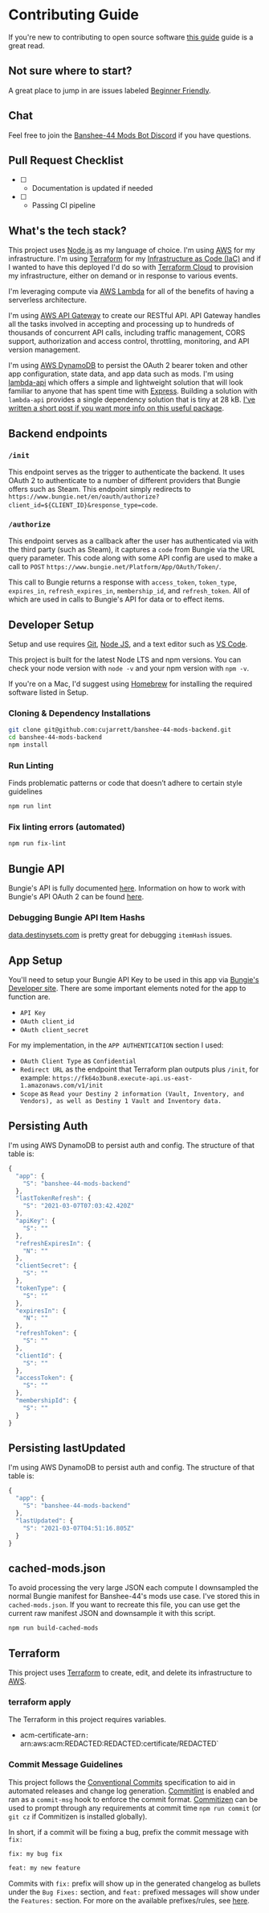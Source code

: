 # Contributing Guide

If you're new to contributing to open source software
[this guide](https://opensource.guide/how-to-contribute/) guide is a great read.

## Not sure where to start?

A great place to jump in are issues labeled [Beginner Friendly](https://github.com/cujarrett/banshee-44-mods-backend/labels/Beginner%20Friendly).

## Chat

Feel free to join the [Banshee-44 Mods Bot Discord](https://discord.gg/Pv3xrPV) if you have questions.

## Pull Request Checklist

- [ ] - Documentation is updated if needed
- [ ] - Passing CI pipeline

## What's the tech stack?

This project uses [Node.js](https://nodejs.org/en/) as my language of choice. I'm using [AWS](https://aws.amazon.com/) for my infrastructure. I'm using [Terraform](https://www.terraform.io/) for my
[Infrastructure as Code (IaC)](https://en.wikipedia.org/wiki/Infrastructure_as_code) and if I wanted to have this deployed I'd do so with
[Terraform Cloud](https://www.terraform.io/docs/cloud/overview.html) to provision my infrastructure,
either on demand or in response to various events.

I'm leveraging compute via [AWS Lambda](https://aws.amazon.com/lambda/) for all of the benefits of having a serverless architecture.

I'm using [AWS API Gateway](https://aws.amazon.com/api-gateway/) to create our RESTful API. API Gateway handles all the tasks involved in accepting and processing up to hundreds of thousands of concurrent API calls, including traffic management, CORS support, authorization and access control, throttling, monitoring, and API version management.

I'm using [AWS DynamoDB](https://aws.amazon.com/dynamodb/) to persist the OAuth 2 bearer token and other app configuration, state data, and app data such as mods.
I'm using [lambda-api](https://github.com/jeremydaly/lambda-api) which offers a simple and lightweight solution that will look familiar to anyone that has spent time with [Express](https://github.com/expressjs/express). Building a solution with `lambda-api` provides a single dependency solution that is tiny at 28 kB. [I've written a short post if you want more info on this useful package](https://dev.to/cujarrett/build-an-express-like-app-on-aws-lambda-12g6).

## Backend endpoints

### `/init`

This endpoint serves as the trigger to authenticate the backend. It uses OAuth 2 to authenticate to a number of different providers that Bungie offers such as Steam. This endpoint simply redirects to `https://www.bungie.net/en/oauth/authorize?client_id=${CLIENT_ID}&response_type=code`.

### `/authorize`

This endpoint serves as a callback after the user has authenticated via with the third party (such as Steam), it captures a `code` from Bungie via the URL query parameter. This code along with some API config are used to make a call to `POST` `https://www.bungie.net/Platform/App/OAuth/Token/`.

This call to Bungie returns a response with `access_token`, `token_type`, `expires_in`, `refresh_expires_in`, `membership_id`, and `refresh_token`. All of which are used in calls to Bungie's API for data or to effect items.

## Developer Setup
Setup and use requires [Git](https://git-scm.com/), [Node JS](https://nodejs.org/en/), and a text
editor such as [VS Code](https://code.visualstudio.com/).

This project is built for the latest Node LTS and npm versions. You can
check your node version with `node -v` and your npm version with `npm -v`.

If you're on a Mac, I'd suggest using [Homebrew](https://brew.sh/) for installing the required
software listed in Setup.

### Cloning & Dependency Installations
```sh
git clone git@github.com:cujarrett/banshee-44-mods-backend.git
cd banshee-44-mods-backend
npm install
```

### Run Linting
Finds problematic patterns or code that doesn’t adhere to certain style guidelines
```sh
npm run lint
```

### Fix linting errors (automated)
```sh
npm run fix-lint
```

## Bungie API

Bungie's API is fully documented [here](https://bungie-net.github.io/multi/index.html). Information on how to work with Bungie's API
OAuth 2 can be found [here](https://github.com/Bungie-net/api/wiki/OAuth-Documentation).

### Debugging Bungie API Item Hashs

[data.destinysets.com](https://data.destinysets.com/?) is pretty great for debugging `itemHash` issues.

## App Setup

You'll need to setup your Bungie API Key to be used in this app via [Bungie's Developer site](https://www.bungie.net/developer).
There are some important elements noted for the app to function are.

- `API Key`
- `OAuth client_id`
- `OAuth client_secret`

For my implementation, in the `APP AUTHENTICATION` section I used:

- `OAuth Client Type` as `Confidential`
- `Redirect URL` as the endpoint that Terraform plan outputs plus `/init`, for example: `https://fk64o3bun8.execute-api.us-east-1.amazonaws.com/v1/init`
- `Scope` as `Read your Destiny 2 information (Vault, Inventory, and Vendors), as well as Destiny 1 Vault and Inventory data.`

## Persisting Auth

I'm using AWS DynamoDB to persist auth and config. The structure of that table is:

```js
{
  "app": {
    "S": "banshee-44-mods-backend"
  },
  "lastTokenRefresh": {
    "S": "2021-03-07T07:03:42.420Z"
  },
  "apiKey": {
    "S": ""
  },
  "refreshExpiresIn": {
    "N": ""
  },
  "clientSecret": {
    "S": ""
  },
  "tokenType": {
    "S": ""
  },
  "expiresIn": {
    "N": ""
  },
  "refreshToken": {
    "S": ""
  },
  "clientId": {
    "S": ""
  },
  "accessToken": {
    "S": ""
  },
  "membershipId": {
    "S": ""
  }
}
```

## Persisting lastUpdated

I'm using AWS DynamoDB to persist auth and config. The structure of that table is:

```js
{
  "app": {
    "S": "banshee-44-mods-backend"
  },
  "lastUpdated": {
    "S": "2021-03-07T04:51:16.805Z"
  }
}
```

## cached-mods.json

To avoid processing the very large JSON each compute I downsampled the normal Bungie manifest for Banshee-44's mods use case. I've
stored this in `cached-mods.json`. If you want to recreate this file, you can use get the current raw manifest JSON and downsample it
with this script.

```sh
npm run build-cached-mods
```

## Terraform

This project uses [Terraform](https://www.terraform.io/) to create, edit, and delete its infrastructure to [AWS](https://aws.amazon.com/).

### terraform apply

The Terraform in this project requires variables.

- acm-certificate-arn`: `arn:aws:acm:REDACTED:REDACTED:certificate/REDACTED`

### Commit Message Guidelines

This project follows the [Conventional Commits](https://www.conventionalcommits.org/en/v1.0.0-beta.3/) specification to
aid in automated releases and change log generation. [Commitlint](https://github.com/conventional-changelog/commitlint)
is enabled and ran as a `commit-msg` hook to enforce the commit format.
[Commitizen](http://commitizen.github.io/cz-cli/) can be used to prompt through any requirements at commit time
`npm run commit` (or `git cz` if Commitizen is installed globally).

In short, if a commit will be fixing a bug, prefix the commit message with `fix:`

```sh
fix: my bug fix
```

```sh
feat: my new feature
```

Commits with `fix:` prefix will show up in the generated changelog as bullets under the `Bug Fixes:` section, and
`feat:` prefixed messages will show under the `Features:` section. For more on the available prefixes/rules, see
[here](https://github.com/conventional-changelog/commitlint/tree/master/%40commitlint/config-conventional#rules).
